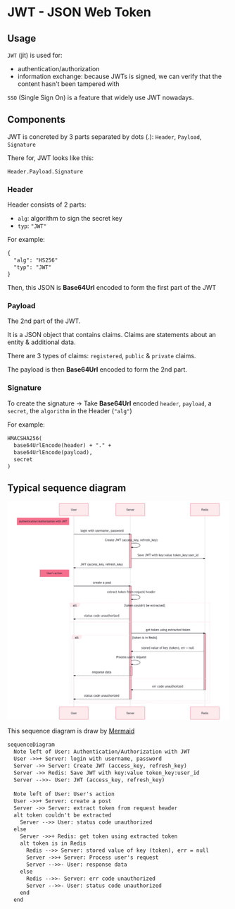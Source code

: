 # JWT - JSON Web Token

## Usage

`JWT` (jit) is used for:

- authentication/authorization
- information exchange: because JWTs is signed, we can verify that the content hasn't been tampered with

`SSO` (Single Sign On) is a feature that widely use JWT nowadays.

## Components

JWT is concreted by 3 parts separated by dots (.): `Header`, `Payload`, `Signature`

There for, JWT looks like this:

```
Header.Payload.Signature
```

### Header

Header consists of 2 parts:

- `alg`: algorithm to sign the secret key
- `typ`: `"JWT"`

For example:

```
{
  "alg": "HS256"
  "typ": "JWT"
}
```

Then, this JSON is **Base64Url** encoded to form the first part of the JWT

### Payload

The 2nd part of the JWT.

It is a JSON object that contains claims. Claims are statements about an entity & additional data.

There are 3 types of claims: `registered`, `public` & `private` claims.

The payload is then **Base64Url** encoded to form the 2nd part.

### Signature

To create the signature -> Take **Base64Url** encoded `header`, `payload`, a `secret`, the `algorithm` in the Header (`"alg"`)

For example:

```
HMACSHA256(
  base64UrlEncode(header) + "." +
  base64UrlEncode(payload),
  secret
)
```

## Typical sequence diagram

![Typical sequence diagram](/img/2021-05-11_jwt_sequence_diagram.png)

This sequence diagram is draw by [Mermaid](https://mm.daf.ug/)

```
sequenceDiagram
  Note left of User: Authentication/Authorization with JWT
  User ->>+ Server: login with username, password
  Server ->> Server: Create JWT (access_key, refresh_key)
  Server ->> Redis: Save JWT with key:value token_key:user_id
  Server -->>- User: JWT (access_key, refresh_key)

  Note left of User: User's action
  User ->>+ Server: create a post
  Server ->> Server: extract token from request header
  alt token couldn't be extracted
    Server -->> User: status code unauthorized
  else
    Server ->>+ Redis: get token using extracted token
    alt token is in Redis
      Redis -->> Server: stored value of key (token), err = null
      Server ->>+ Server: Process user's request
      Server -->>- User: response data
    else
      Redis -->>- Server: err code unauthorized
      Server -->>- User: status code unauthorized
    end
  end
```
